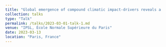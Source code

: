 ```yaml
---
title: "Global emergence of compound climatic impact-drivers reveals a high exposure of marine environment"
collection: talks
type: "Talk"
permalink: /talks/2023-03-01-talk-1.md
venue: "IPSL, École Normale Supérieure du Paris"
date: 2023-03-13
location: "Paris, France"
---
```


